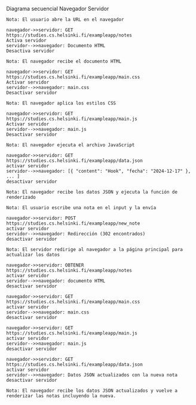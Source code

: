 Diagrama secuencial
    Navegador
    Servidor

    Nota: El usuario abre la URL en el navegador

    navegador->>servidor: GET https://studies.cs.helsinki.fi/exampleapp/notes
    Activa servidor
    servidor-->>navegador: Documento HTML
    Desactiva servidor

    Nota: El navegador recibe el documento HTML

    navegador->>servidor: GET https://studies.cs.helsinki.fi/exampleapp/main.css
    Activar servidor
    servidor-->>navegador: main.css
    Desactivar servidor

    Nota: El navegador aplica los estilos CSS

    navegador->>servidor: GET https://studies.cs.helsinki.fi/exampleapp/main.js
    Activar servidor
    servidor-->>navegador: main.js
    Desactivar servidor

    Nota: El navegador ejecuta el archivo JavaScript

    navegador->>servidor: GET https://studies.cs.helsinki.fi/exampleapp/data.json
    activar servidor
    servidor-->>navegador: [{ "content": "Hook", "fecha": "2024-12-17" }, ... ]
    desactivar servidor

    Nota: El navegador recibe los datos JSON y ejecuta la función de renderizado

    Nota: El usuario escribe una nota en el input y la envía

    navegador->>servidor: POST https://studies.cs.helsinki.fi/exampleapp/new_note
    activar servidor
    servidor-->>navegador: Redirección (302 encontrados)
    desactivar servidor

    Nota: El servidor redirige al navegador a la página principal para actualizar los datos

    navegador->>servidor: OBTENER https://studies.cs.helsinki.fi/exampleapp/notes
    activar servidor
    servidor-->>navegador: documento HTML
    desactivar servidor

    navegador->>servidor: GET https://studies.cs.helsinki.fi/exampleapp/main.css
    activar servidor
    servidor-->>navegador: main.css
    desactivar servidor

    navegador->>servidor: GET https://studies.cs.helsinki.fi/exampleapp/main.js
    activar servidor
    servidor-->>navegador: main.js
    desactivar servidor

    navegador->>servidor: GET https://studies.cs.helsinki.fi/exampleapp/data.json
    activar servidor
    servidor-->>navegador: Datos JSON actualizados con la nueva nota
    desactivar servidor

    Nota: El navegador recibe los datos JSON actualizados y vuelve a renderizar las notas incluyendo la nueva.
